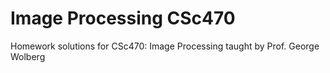 Image Processing CSc470
=======================

Homework solutions for CSc470: Image Processing taught by 
Prof. George Wolberg
